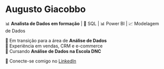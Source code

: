 # Augusto Giacobbo  
📊 **Analista de Dados em formação** | 🎯 SQL | 📊 Power BI | 📈 Modelagem de Dados  

🔹 Em transição para a área de **Análise de Dados**  
🔹 Experiência em vendas, CRM e e-commerce  
🔹 Cursando **Análise de Dados na Escola DNC**  

📩 Conecte-se comigo no [LinkedIn](https://www.linkedin.com/in/augusto-giacobbo-4148a821b/)

